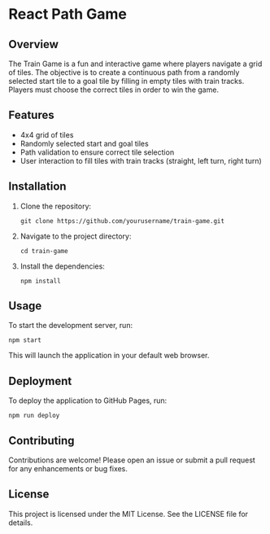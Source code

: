 # React Path Game

## Overview
The Train Game is a fun and interactive game where players navigate a grid of tiles. The objective is to create a continuous path from a randomly selected start tile to a goal tile by filling in empty tiles with train tracks. Players must choose the correct tiles in order to win the game.

## Features
- 4x4 grid of tiles
- Randomly selected start and goal tiles
- Path validation to ensure correct tile selection
- User interaction to fill tiles with train tracks (straight, left turn, right turn)


## Installation
1. Clone the repository:
   ```
   git clone https://github.com/yourusername/train-game.git
   ```
2. Navigate to the project directory:
   ```
   cd train-game
   ```
3. Install the dependencies:
   ```
   npm install
   ```

## Usage
To start the development server, run:
```
npm start
```
This will launch the application in your default web browser.

## Deployment
To deploy the application to GitHub Pages, run:
```
npm run deploy
```

## Contributing
Contributions are welcome! Please open an issue or submit a pull request for any enhancements or bug fixes.

## License
This project is licensed under the MIT License. See the LICENSE file for details.